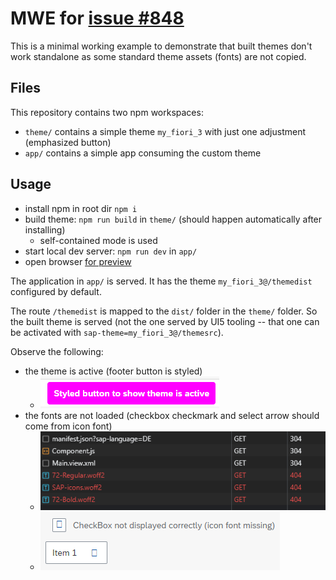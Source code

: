 # MWE for [issue #848](https://github.com/SAP/ui5-tooling/issues/848)

This is a minimal working example to demonstrate that built themes don't work standalone as some standard theme assets (fonts) are not copied.

## Files

This repository contains two npm workspaces:

- `theme/` contains a simple theme `my_fiori_3` with just one adjustment (emphasized button)
- `app/` contains a simple app consuming the custom theme

## Usage

- install npm in root dir `npm i`
- build theme: `npm run build` in `theme/` (should happen automatically after installing)
  - self-contained mode is used
- start local dev server: `npm run dev` in `app/`
- open browser [for preview](http://localhost:8080)

The application in `app/` is served. It has the theme `my_fiori_3@/themedist` configured by default.

The route `/themedist` is mapped to the `dist/` folder in the `theme/` folder. So the built theme is served (not the one served by UI5 tooling -- that one can be activated with `sap-theme=my_fiori_3@/themesrc`).

Observe the following:

- the theme is active (footer button is styled)
  - ![](image.png)
- the fonts are not loaded (checkbox checkmark and select arrow should come from icon font)
  - ![](image-2.png)
  - ![](image-3.png)
